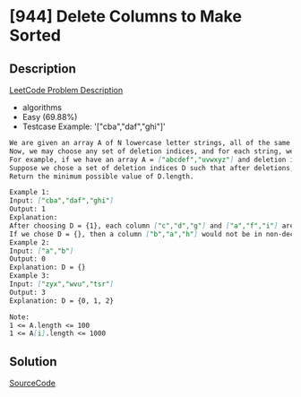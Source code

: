 # [944] Delete Columns to Make Sorted

## Description

[LeetCode Problem Description](https://leetcode.com/problems/delete-columns-to-make-sorted/description/)

* algorithms
* Easy (69.88%)
* Testcase Example:  '["cba","daf","ghi"]'

```md
We are given an array A of N lowercase letter strings, all of the same length.
Now, we may choose any set of deletion indices, and for each string, we delete all the characters in those indices.
For example, if we have an array A = ["abcdef","uvwxyz"] and deletion indices {0, 2, 3}, then the final array after deletions is ["bef", "vyz"], and the remaining columns of A are ["b","v"], ["e","y"], and ["f","z"].  (Formally, the c-th column is [A[0][c], A[1][c], ..., A[A.length-1][c]].)
Suppose we chose a set of deletion indices D such that after deletions, each remaining column in A is in non-decreasing sorted order.
Return the minimum possible value of D.length.

Example 1:
Input: ["cba","daf","ghi"]
Output: 1
Explanation:
After choosing D = {1}, each column ["c","d","g"] and ["a","f","i"] are in non-decreasing sorted order.
If we chose D = {}, then a column ["b","a","h"] would not be in non-decreasing sorted order.
Example 2:
Input: ["a","b"]
Output: 0
Explanation: D = {}
Example 3:
Input: ["zyx","wvu","tsr"]
Output: 3
Explanation: D = {0, 1, 2}

Note:
1 <= A.length <= 100
1 <= A[i].length <= 1000

```

## Solution

[SourceCode](./solution.js)